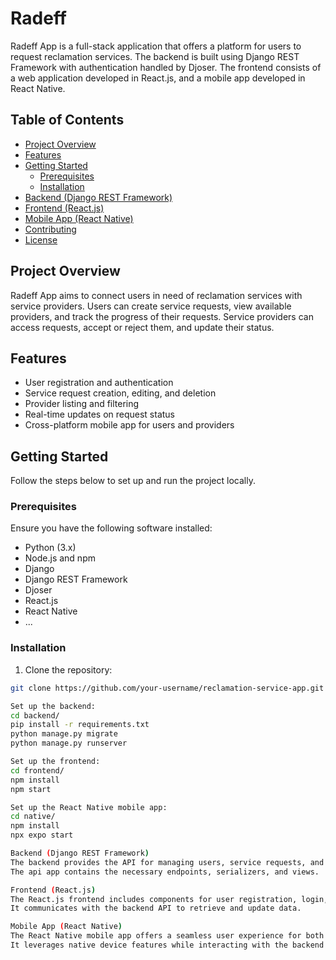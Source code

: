 # Radeff

Radeff App is a full-stack application that offers a platform for users to request reclamation services. The backend is built using Django REST Framework with authentication handled by Djoser.
The frontend consists of a web application developed in React.js, and a mobile app developed in React Native.

## Table of Contents

- [Project Overview](#project-overview)
- [Features](#features)
- [Getting Started](#getting-started)
  - [Prerequisites](#prerequisites)
  - [Installation](#installation)
- [Backend (Django REST Framework)](#backend-django-rest-framework)
- [Frontend (React.js)](#frontend-reactjs)
- [Mobile App (React Native)](#mobile-app-react-native)
- [Contributing](#contributing)
- [License](#license)

## Project Overview

Radeff App aims to connect users in need of reclamation services with service providers. Users can create service requests, view available providers, and track the progress of their requests. 
Service providers can access requests, accept or reject them, and update their status.

## Features

- User registration and authentication
- Service request creation, editing, and deletion
- Provider listing and filtering
- Real-time updates on request status
- Cross-platform mobile app for users and providers

## Getting Started

Follow the steps below to set up and run the project locally.

### Prerequisites

Ensure you have the following software installed:

- Python (3.x)
- Node.js and npm
- Django
- Django REST Framework
- Djoser
- React.js
- React Native
- ...

### Installation

1. Clone the repository:

```bash
git clone https://github.com/your-username/reclamation-service-app.git

Set up the backend:
cd backend/
pip install -r requirements.txt
python manage.py migrate
python manage.py runserver

Set up the frontend:
cd frontend/
npm install
npm start

Set up the React Native mobile app:
cd native/
npm install
npx expo start

Backend (Django REST Framework)
The backend provides the API for managing users, service requests, and providers.
The api app contains the necessary endpoints, serializers, and views.

Frontend (React.js)
The React.js frontend includes components for user registration, login, request creation, and request tracking.
It communicates with the backend API to retrieve and update data.

Mobile App (React Native)
The React Native mobile app offers a seamless user experience for both service requesters and providers.
It leverages native device features while interacting with the backend API for data synchronization.
